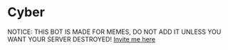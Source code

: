 # Cyber
NOTICE: THIS BOT IS MADE FOR MEMES, DO NOT ADD IT UNLESS YOU WANT YOUR SERVER DESTROYED!  [Invite me here](https://discordapp.com/oauth2/authorize?permissions=8&scope=bot&client_id=274351052642582528)
